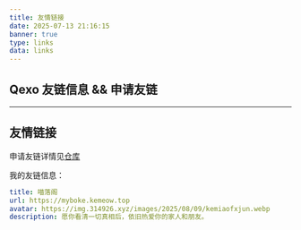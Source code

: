 ```yaml
---
title: 友情链接
date: 2025-07-13 21:16:15
banner: true
type: links
data: links
---
```


## Qexo 友链信息 && 申请友链

<!-- 1. 友链容器 -->
<div id="qexo-friends"></div>

<!-- 2. 友链样式表 -->
<link rel="stylesheet" href="https://static.314926.xyz/css/qexo-friends/friends.css" />

<!-- 3. 友链脚本 -->
<script src="https://static.314926.xyz/js/friend_api/friends.js"></script>

<!-- 4. 调用函数：第二个参数换成你在 Qexo 后台设置的「站点名」
                  （不是域名，是你添加友链时填的“站点名称”） -->
<script>
  loadQexoFriends("qexo-friends", "https://qexo.kemeow.top");   // ← 改成你自己的站点名
</script>

<div id="friends-api"></div>
<script src="https://unpkg.com/qexo-friends/friends-api.js"></script>
<script>qexo_friend_api("friends-api","https://qexo.kemeow.top");</script>

---

## 友情链接

申请友链详情见[仓库](https://github.com/kemiaofxjun/Friends)

我的友链信息：

```yaml
title: 喵落阁
url: https://myboke.kemeow.top
avatar: https://img.314926.xyz/images/2025/08/09/kemiaofxjun.webp
description: 愿你看清一切真相后，依旧热爱你的家人和朋友。
```